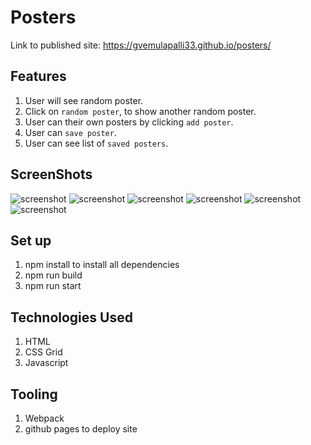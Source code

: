 # Posters

Link to published site: https://gvemulapalli33.github.io/posters/

## Features
1. User will see random poster.
2. Click on `random poster`, to show another random poster.
3. User can their own posters by clicking `add poster`.
4. User can `save poster`.
5. User can see list of `saved posters`.


## ScreenShots
![screenshot](https://raw.github.com/gvemulapalli33/posters/master/initialScreen.png)
![screenshot](https://raw.github.com/gvemulapalli33/posters/master/randomImage.png)
![screenshot](https://raw.github.com/gvemulapalli33/posters/master/addPoster.png)
![screenshot](https://raw.github.com/gvemulapalli33/posters/master/form.png)
![screenshot](https://raw.github.com/gvemulapalli33/posters/master/savePoster.png)
![screenshot](https://raw.github.com/gvemulapalli33/posters/master/savedPosters.png)


## Set up
1. npm install to install all dependencies
2. npm run build 
3. npm run start

## Technologies Used
1. HTML
2. CSS Grid
3. Javascript

## Tooling

1. Webpack
2. github pages to deploy site
